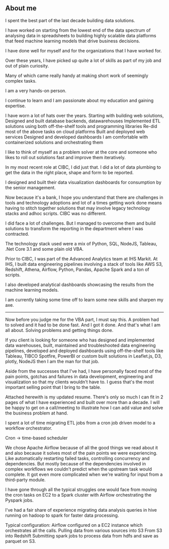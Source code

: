 ## About me

I spent the best part of the last decade building data solutions.

I have worked on starting from the lowest end of the data spectrum of analysing data in spreadsheets to building highly scalable data platforms that feed machine learning models that drive business decisions.

I have done well for myself and for the organizations that I have worked for.

Over these years, I have picked up quite a lot of skills as part of my job and out of plain curiosity. 

Many of which came really handy at making short work of seemingly complex tasks. 

I am a very hands-on person. 

I continue to learn and I am passionate about my education and gaining expertise.

I have worn a lot of hats over the years. 
Starting with building web solutions,  
Designed and built database backends, datawarehouses
Implemented ETL solutions using both off-the-shelf tools and programming libraries
Re-did most of the above tasks on cloud platforms
Built and deployed web services 
Designed and developed dashboards
I am comfortable with containerized solutions and orchestrating them

I like to think of myself as a problem solver at the core and someone who likes to roll out solutions fast and improve them iteratively.

In my most recent role at CIBC, I did just that.
I did a lot of data plumbing to get the data in the right place, shape and form to be reported.

I designed and built their data visualization dashboards for consumption by the senior management.

Now because it's a bank, I hope you understand that there are challenges in tools and technology adoptions and lot of a times getting work done means having to stitch together solutions that may involve legacy technology stacks and adhoc scripts.
CIBC was no different. 

I did face a lot of challenges. But I managed to overcome them and build solutions to transform the reporting in the department where I was contracted. 

The technology stack used were a mix of Python, SQL, NodeJS, Tableau, .Net Core 3.1 and some plain old VBA.

Prior to CIBC, I was part of the Advanced Analytics team at IHS Markit.
At IHS, I built data engineering pipelines involving a stack of tools like AWS S3, Redshift, Athena, Airflow, Python, Pandas, Apache Spark and a ton of scripts.

I also developed analytical dashboards showcasing the results from the machine learning models. 

I am currently taking some time off to learn some new skills and sharpen my axe.



------------------------------------------------------------------------------------------------
Now before you judge me for the VBA part, I must say this. 
A problem had to solved and it had to be done fast. And I got it done.
And that's what I am all about. Solving problems and getting things done.




If you client is looking for someone who has designed and implemented data warehouses, built, maintained and troubleshooted data engineering pipelines, developed and deployed dashboards using off-the-shelf tools like Tableau, TIBCO Spotfire, PowerBI or custom built solutions in Leaflet.js, D3, plotly, NodeJS then I am the man for that job.

Aside from the successes that I've had, I have personally faced most of the pain points, gotchas and failures in data development, engineering and visualization so that my clients wouldn't have to.  I guess that's the most important selling point that I bring to the table.

Attached herewith is my updated resume. There's only so much I can fit in 2 pages of what I have experienced and built over more than a decade.
I will be happy to get on a call/meeting to illustrate how I can add value and solve the business problem at hand.



I spent a lot of time migrating ETL jobs from a cron job driven model to a workflow orchestrator. 


Cron -> time-based scheduler

We chose Apache Airflow because of all the good things we read about it and also because it solves most of the pain points we were experiencing. 
Like automatically restarting failed tasks, controlling concurrency and dependencies.
But mostly because of the dependencies involved in complex workflows we couldn't predict when the upstream task would complete.
It got even more complicated when we're waiting for input from a third-party module.

I have gone through all the typical struggles one would face from moving the cron tasks on EC2 to a Spark cluster with Airflow orchestrating the Pyspark jobs.

I've had a fair share of experience migrating data analysis queries in hive running on hadoop to spark for faster data processing.

Typical configuration: Airflow configured on a EC2 instance which orchestrates all the calls.
Pulling data from various sources into S3
From S3 into Redshift
Submitting spark jobs to process data from hdfs and save as parquet on S3.


